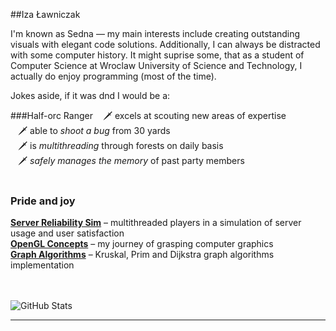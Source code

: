 ##Iza Ławniczak

I'm known as Sedna — my main interests include creating outstanding visuals with elegant code solutions. Additionally, I can always be distracted with some computer history. It might suprise some, that as a student of Computer Science at Wroclaw University of Science and Technology, I actually do enjoy programming (most of the time).

Jokes aside, if it was dnd I would be a:

###Half-orc Ranger
&nbsp;&nbsp;&nbsp;🗡️ excels at scouting new areas of expertise <br>
&nbsp;&nbsp;&nbsp;🗡️ able to _shoot a bug_ from 30 yards <br>
&nbsp;&nbsp;&nbsp;🗡️ is _multithreading_ through forests on daily basis <br>
&nbsp;&nbsp;&nbsp;🗡️ _safely manages the memory_ of past party members <br>
<br>

<h3>Pride and joy</h3>

 **[Server Reliability Sim](https://github.com/sevna90377/Server_Reliability_Sim)** – multithreaded players in a simulation of server usage and user satisfaction </br>
 **[OpenGL Concepts](https://github.com/sevna90377/OpenGL_concepts)** – my journey of grasping computer graphics </br>
 **[Graph Algorithms](https://github.com/sevna90377/AZO_graph_algorithms)** – Kruskal, Prim and Dijkstra graph algorithms implementation </br>

<br><br>
![GitHub Stats](https://github-readme-stats.vercel.app/api?username=sevna90377&show_icons=true&theme=merko) <!-- maroongold gruvbox_light-->

---
